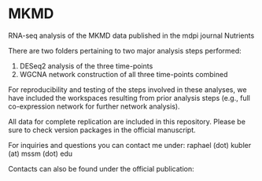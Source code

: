 # MKMD
RNA-seq analysis of the MKMD data published in the mdpi journal Nutrients



There are two folders pertaining to two major analysis steps performed:
1. DESeq2 analysis of the three time-points
2. WGCNA network construction of all three time-points combined

For reproducibility and testing of the steps involved in these analyses, we have included the workspaces resulting from prior analysis steps (e.g., full co-expression network for further network analysis).

All data for complete replication are included in this repository. Please be sure to check version packages in the official manuscript. 

For inquiries and questions you can contact me under: 
raphael (dot) kubler (at) mssm (dot) edu

Contacts can also be found under the official publication:

